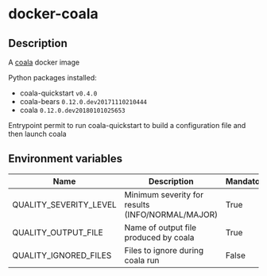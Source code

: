 # docker-coala

## Description

A [coala](https://coala.io/) docker image

Python packages installed:

* coala-quickstart `v0.4.0`
* coala-bears `0.12.0.dev20171110210444`
* coala `0.12.0.dev20180101025653`

Entrypoint permit to run coala-quickstart to build a configuration
file and then launch coala

## Environment variables

| Name | Description | Mandatory | Default |
| ---- | ----------- | --------- | ------- |
| QUALITY_SEVERITY_LEVEL | Minimum severity for results (INFO/NORMAL/MAJOR) | True | *n/a* |
| QUALITY_OUTPUT_FILE | Name of output file produced by coala | True | *n/a* |
| QUALITY_IGNORED_FILES | Files to ignore during coala run | False |   |
